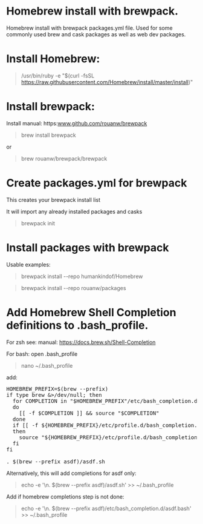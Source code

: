 # Homebrew install with brewpack.
Homebrew install with brewpack packages.yml file.
Used for some commonly used brew and cask packages as well as web dev packages.

# Install Homebrew:
>/usr/bin/ruby -e "$(curl -fsSL https://raw.githubusercontent.com/Homebrew/install/master/install)"

# Install brewpack:
Install manual: https:www.github.com/rouanw/brewpack

> brew install brewpack

or

> brew rouanw/brewpack/brewpack

# Create packages.yml for brewpack
This creates your brewpack install list

It will import any already installed packages and casks
> brewpack init

# Install packages with brewpack
Usable examples:
> brewpack install --repo humankindof/Homebrew

> brewpack install --repo rouanw/packages


# Add Homebrew Shell Completion definitions to .bash_profile.
For zsh see:
manual: https://docs.brew.sh/Shell-Completion

For bash:
open .bash_profile
> nano ~/.bash_profile

add:
<pre>
HOMEBREW_PREFIX=$(brew --prefix)
if type brew &>/dev/null; then
  for COMPLETION in "$HOMEBREW_PREFIX"/etc/bash_completion.d/*
  do
    [[ -f $COMPLETION ]] && source "$COMPLETION"
  done
  if [[ -f ${HOMEBREW_PREFIX}/etc/profile.d/bash_completion.sh ]];
  then
    source "${HOMEBREW_PREFIX}/etc/profile.d/bash_completion.sh"
  fi
fi

. $(brew --prefix asdf)/asdf.sh
</pre>

Alternatively, this will add completions for asdf only:
> echo -e '\n. $(brew --prefix asdf)/asdf.sh' >> ~/.bash_profile

Add if homebrew completions step is not done:
> echo -e '\n. $(brew --prefix asdf)/etc/bash_completion.d/asdf.bash' >> ~/.bash_profile
